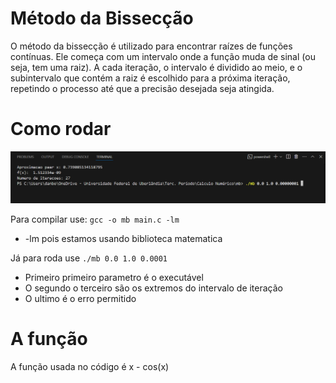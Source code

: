 # Método da Bissecção 

O método da bissecção é utilizado para encontrar raízes de funções contínuas. Ele começa com um intervalo onde a função muda de sinal (ou seja, tem uma raiz). A cada iteração, o intervalo é dividido ao meio, e o subintervalo que contém a raiz é escolhido para a próxima iteração, repetindo o processo até que a precisão desejada seja atingida.

# Como rodar

![Print do terminal mostrando como executa o programa](screemshot.png)

Para compilar use: `gcc -o mb main.c -lm `
  - -lm pois estamos usando biblioteca matematica

  Já para roda use `./mb 0.0 1.0 0.0001` 
  - Primeiro primeiro parametro é o executável
  - O segundo o terceiro são os extremos do intervalo de iteração
  - O ultimo é o erro permitido

  # A função
  A função usada no código é x - cos(x) 

